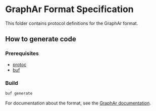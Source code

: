 # GraphAr Format Specification

This folder contains protocol definitions for the GraphAr format.

## How to generate code

### Prerequisites

- [protoc](https://developers.google.com/protocol-buffers/docs/downloads)
- [buf](https://buf.build/docs/installation)

### Build

```sh
buf generate
```

For documentation about the format, see the [GraphAr documentation](https://graphar.apache.org/docs/specification/format).
